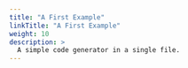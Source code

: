 ```yaml
---
title: "A First Example"
linkTitle: "A First Example"
weight: 10
description: >
  A simple code generator in a single file.
---
```


